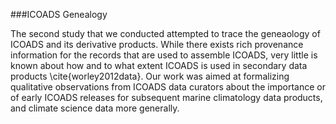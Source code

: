 ###ICOADS Genealogy 

The second study that we conducted attempted to trace the geneaology of ICOADS and its derivative products. While there exists rich provenance information for the records that are used to assemble ICOADS, very little is known about how and to what extent ICOADS is used in secondary data products \cite{worley2012data}. Our work was aimed at formalizing qualitative observations from ICOADS data curators about the importance or of early ICOADS releases for subsequent marine climatology data products, and climate science data more generally. 